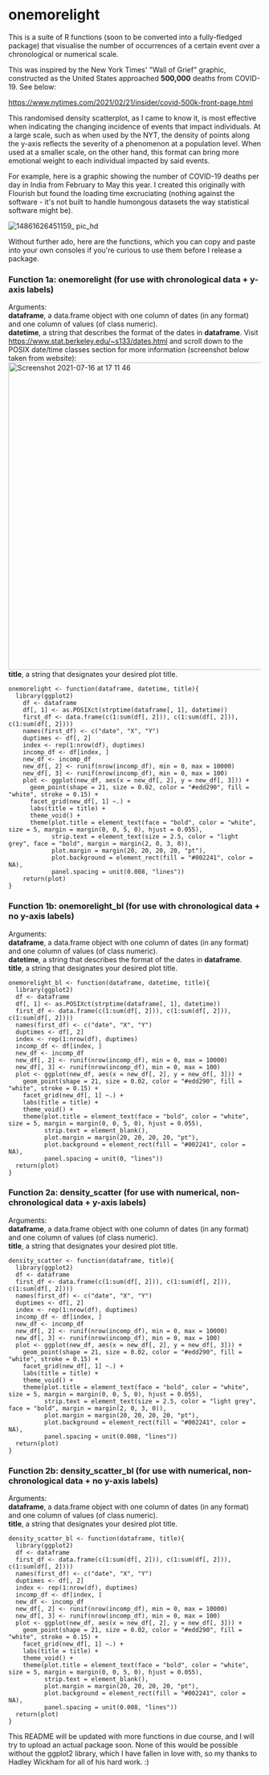 # onemorelight
This is a suite of R functions (soon to be converted into a fully-fledged package) that visualise the number of occurrences of a certain event over a chronological or numerical scale.

This was inspired by the New York Times' "Wall of Grief" graphic, constructed as the United States approached **500,000** deaths from COVID-19. See below:

https://www.nytimes.com/2021/02/21/insider/covid-500k-front-page.html

This randomised density scatterplot, as I came to know it, is most effective when indicating the changing incidence of events that impact individuals. At a large scale, such as when used by the NYT, the density of points along the y-axis reflects the severity of a phenomenon at a population level. When used at a smaller scale, on the other hand, this format can bring more emotional weight to each individual impacted by said events.

For example, here is a graphic showing the number of COVID-19 deaths per day in India from February to May this year. I created this originally with Flourish but found the loading time excruciating (nothing against the software - it's not built to handle humongous datasets the way statistical software might be).

![14861626451159_ pic_hd](https://user-images.githubusercontent.com/69900601/125975853-7ac2ccf7-2608-4d90-9bde-7dd845d18c18.jpg)

Without further ado, here are the functions, which you can copy and paste into your own consoles if you're curious to use them before I release a package.

### Function 1a: onemorelight (for use with chronological data + y-axis labels)
Arguments:
<br> **dataframe**, a data.frame object with one column of dates (in any format) and one column of values (of class numeric).
<br> **datetime**, a string that describes the format of the dates in **dataframe**. Visit https://www.stat.berkeley.edu/~s133/dates.html and scroll down to the POSIX date/time classes section for more information (screenshot below taken from website):
<img width="612" alt="Screenshot 2021-07-16 at 17 11 46" src="https://user-images.githubusercontent.com/69900601/125977420-be5a1d0b-200e-436f-8500-7e0b27ce9a7d.png">
<br> **title**, a string that designates your desired plot title.

``` {r}
onemorelight <- function(dataframe, datetime, title){
  library(ggplot2)
    df <- dataframe
    df[, 1] <- as.POSIXct(strptime(dataframe[, 1], datetime))
    first_df <- data.frame(c(1:sum(df[, 2])), c(1:sum(df[, 2])), c(1:sum(df[, 2])))
    names(first_df) <- c("date", "X", "Y")
    duptimes <- df[, 2]
    index <- rep(1:nrow(df), duptimes)
    incomp_df <- df[index, ]
    new_df <- incomp_df
    new_df[, 2] <- runif(nrow(incomp_df), min = 0, max = 10000)
    new_df[, 3] <- runif(nrow(incomp_df), min = 0, max = 100)
    plot <- ggplot(new_df, aes(x = new_df[, 2], y = new_df[, 3])) + 
      geom_point(shape = 21, size = 0.02, color = "#edd290", fill = "white", stroke = 0.15) +
      facet_grid(new_df[, 1] ~.) +
      labs(title = title) +
      theme_void() +
      theme(plot.title = element_text(face = "bold", color = "white", size = 5, margin = margin(0, 0, 5, 0), hjust = 0.055),
            strip.text = element_text(size = 2.5, color = "light grey", face = "bold", margin = margin(2, 0, 3, 0)),
            plot.margin = margin(20, 20, 20, 20, "pt"),
            plot.background = element_rect(fill = "#002241", color = NA),
            panel.spacing = unit(0.008, "lines"))
    return(plot)
}
```

### Function 1b: onemorelight_bl (for use with chronological data + no y-axis labels)
Arguments:
<br> **dataframe**, a data.frame object with one column of dates (in any format) and one column of values (of class numeric).
<br> **datetime**, a string that describes the format of the dates in **dataframe**. 
<br> **title**, a string that designates your desired plot title.

``` {r}
onemorelight_bl <- function(dataframe, datetime, title){
  library(ggplot2)
  df <- dataframe
  df[, 1] <- as.POSIXct(strptime(dataframe[, 1], datetime))
  first_df <- data.frame(c(1:sum(df[, 2])), c(1:sum(df[, 2])), c(1:sum(df[, 2])))
  names(first_df) <- c("date", "X", "Y")
  duptimes <- df[, 2]
  index <- rep(1:nrow(df), duptimes)
  incomp_df <- df[index, ]
  new_df <- incomp_df
  new_df[, 2] <- runif(nrow(incomp_df), min = 0, max = 10000)
  new_df[, 3] <- runif(nrow(incomp_df), min = 0, max = 100)
  plot <- ggplot(new_df, aes(x = new_df[, 2], y = new_df[, 3])) + 
    geom_point(shape = 21, size = 0.02, color = "#edd290", fill = "white", stroke = 0.15) +
    facet_grid(new_df[, 1] ~.) +
    labs(title = title) +
    theme_void() +
    theme(plot.title = element_text(face = "bold", color = "white", size = 5, margin = margin(0, 0, 5, 0), hjust = 0.055),
          strip.text = element_blank(),
          plot.margin = margin(20, 20, 20, 20, "pt"),
          plot.background = element_rect(fill = "#002241", color = NA),
          panel.spacing = unit(0, "lines"))
  return(plot)
}
```

### Function 2a: density_scatter (for use with numerical, non-chronological data + y-axis labels)
Arguments:
<br> **dataframe**, a data.frame object with one column of dates (in any format) and one column of values (of class numeric).
<br> **title**, a string that designates your desired plot title.

``` {r}
density_scatter <- function(dataframe, title){
  library(ggplot2)
  df <- dataframe
  first_df <- data.frame(c(1:sum(df[, 2])), c(1:sum(df[, 2])), c(1:sum(df[, 2])))
  names(first_df) <- c("date", "X", "Y")
  duptimes <- df[, 2]
  index <- rep(1:nrow(df), duptimes)
  incomp_df <- df[index, ]
  new_df <- incomp_df
  new_df[, 2] <- runif(nrow(incomp_df), min = 0, max = 10000)
  new_df[, 3] <- runif(nrow(incomp_df), min = 0, max = 100)
  plot <- ggplot(new_df, aes(x = new_df[, 2], y = new_df[, 3])) + 
    geom_point(shape = 21, size = 0.02, color = "#edd290", fill = "white", stroke = 0.15) +
    facet_grid(new_df[, 1] ~.) +
    labs(title = title) +
    theme_void() +
    theme(plot.title = element_text(face = "bold", color = "white", size = 5, margin = margin(0, 0, 5, 0), hjust = 0.055),
          strip.text = element_text(size = 2.5, color = "light grey", face = "bold", margin = margin(2, 0, 3, 0)),
          plot.margin = margin(20, 20, 20, 20, "pt"),
          plot.background = element_rect(fill = "#002241", color = NA),
          panel.spacing = unit(0.008, "lines"))
  return(plot)
}
```

### Function 2b: density_scatter_bl (for use with numerical, non-chronological data + no y-axis labels)
Arguments:
<br> **dataframe**, a data.frame object with one column of dates (in any format) and one column of values (of class numeric).
<br> **title**, a string that designates your desired plot title.

``` {r}
density_scatter_bl <- function(dataframe, title){
  library(ggplot2)
  df <- dataframe
  first_df <- data.frame(c(1:sum(df[, 2])), c(1:sum(df[, 2])), c(1:sum(df[, 2])))
  names(first_df) <- c("date", "X", "Y")
  duptimes <- df[, 2]
  index <- rep(1:nrow(df), duptimes)
  incomp_df <- df[index, ]
  new_df <- incomp_df
  new_df[, 2] <- runif(nrow(incomp_df), min = 0, max = 10000)
  new_df[, 3] <- runif(nrow(incomp_df), min = 0, max = 100)
  plot <- ggplot(new_df, aes(x = new_df[, 2], y = new_df[, 3])) + 
    geom_point(shape = 21, size = 0.02, color = "#edd290", fill = "white", stroke = 0.15) +
    facet_grid(new_df[, 1] ~.) +
    labs(title = title) +
    theme_void() +
    theme(plot.title = element_text(face = "bold", color = "white", size = 5, margin = margin(0, 0, 5, 0), hjust = 0.055),
          strip.text = element_blank(),
          plot.margin = margin(20, 20, 20, 20, "pt"),
          plot.background = element_rect(fill = "#002241", color = NA),
          panel.spacing = unit(0.008, "lines"))
  return(plot)
}
```

This README will be updated with more functions in due course, and I will try to upload an actual package soon. None of this would be possible without the ggplot2 library, which I have fallen in love with, so my thanks to Hadley Wickham for all of his hard work. :)
